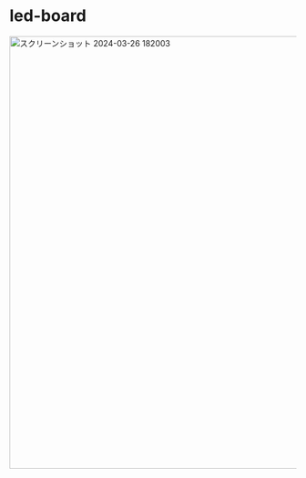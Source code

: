 # led-board

<img width="760" alt="スクリーンショット 2024-03-26 182003" src="https://github.com/hakoroboken/led-board/assets/53041471/52f38074-199a-432a-99ae-f582d00e21ed">

